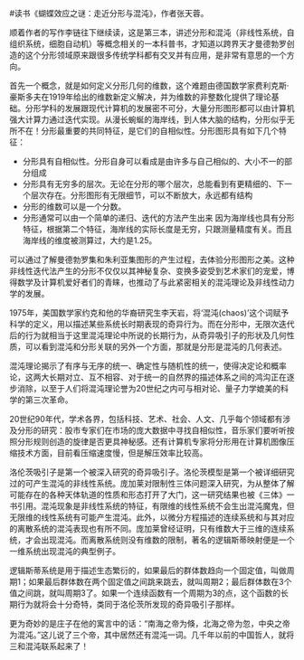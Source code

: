 \#读书《蝴蝶效应之谜：走近分形与混沌》，作者张天蓉。

顺着作者的写作李链往下继续读，这是第三本，讲述分形和混沌（非线性系统，自组织系统，细胞自动机）等概念相关的一本科普书，才知道以跨界天才曼德勃罗创造的这个分形领域原来跟很多传统学科都有交叉并有应用，是非常有意思的一个方向。

首先一个概念，就是如何定义分形几何的维数，这个难题由德国数学家费利克斯·豪斯多夫在1919年给出的维数新定义解决，并为维数的非整数化提供了理论基础。分形学科的发展跟现代计算机的发展密不可分，大量分形图形都可以由计算机强大计算力通过迭代实现。从漫长蜿蜒的海岸线，到人体大脑的结构，分形似乎无所不在！分形最重要的共同特征，是它们的自相似性。分形图形具有如下几个特征：
 - 分形具有自相似性。分形自身可以看成是由许多与自己相似的、大小不一的部分组成
 - 分形具有无穷多的层次。无论在分形的哪个层次，总能看到有更精细的、下一个层次存在。分形图形有无限细节，可以不断放大，永远都有结构
 - 分形的维数可以是一个分数。
 - 分形通常可以由一个简单的递归、迭代的方法产生出来
因为海岸线也具有分形特征，根据第二个特征，海岸线的实际长度是无穷，只跟测量精度有关。而且海岸线的维度被测算过，大约是1.25。

可以通过了解曼德勃罗集和朱利亚集图形的产生过程，去体验分形图形之美。这种非线性迭代法产生的分形不仅仅以其神秘复杂、变换多姿受到艺术家们的宠爱，博得数学及计算机爱好者们的青睐，也推动了与此紧密相关的混沌理论及非线性动力学的发展。

1975年，美国数学家约克和他的华裔研究生李天岩，将‘混沌(chaos)’这个词赋予科学的定义，用以描述某些系统长时期表现的奇异行为。而在分形中，无限次迭代后的行为就相当于这里混沌理论中所说的长期行为，从奇异吸引子的形状及几何性质，可以看到混沌和分形关联的另外一个方面，那就是分形是混沌的几何表述。

混沌理论揭示了有序与无序的统一、确定性与随机性的统一，使得决定论和概率论，这两大长期对立、互不相容、对于统一的自然界的描述体系之间的鸿沟正在逐步消除，以至于人们将混沌理论誉为20世纪之内可与相对论、量子力学媲美的科学的第三次革命。

20世纪90年代，学术各界，包括科技、艺术、社会、人文、几乎每个领域都有涉及分形的研究：股市专家们在市场的庞大数据中寻找自相似性，音乐家们要听听按照分形规则创造的旋律是否更具神秘感。还有计算机专家将分形用在计算机图像压缩技术方面，目前看压缩速度慢，但是解压效率比较高。

洛伦茨吸引子是第一个被深入研究的奇异吸引子。洛伦茨模型是第一个被详细研究过的可产生混沌的非线性系统。庞加莱对限制性三体问题深入研究，为从整体了解可能存在的各种天体轨道的性质和形态打开了大门，这一研究结果也被《三体》一书引用。混沌现象是非线性系统的特征，有限维的线性系统不会生出混沌魔鬼，但无限维的线性系统有可能产生混沌。此外，以微分方程描述的连续系统和与其对应的离散系统的混沌表现也有所不同。庞加莱曾经证明，只有维数大于三维的连续系统，才会出现混沌。而离散系统则没有维数的限制，著名的逻辑斯蒂映射便是一个一维系统出现混沌的典型例子。

逻辑斯蒂系统是用于描述生态繁衍的，如果最后的群体数趋向一个固定值，叫做周期1；如果最后群体数在两个固定值之间跳来跳去，就叫周期2；最后群体数在3个值之间跳，就叫周期3了。如果一个连续函数有一个周期为3的点，这个函数的长期行为就将会十分奇特，类同于洛伦茨所发现的奇异吸引子那样。

更为奇妙的是庄子在他的寓言中的话：“南海之帝为倏，北海之帝为忽，中央之帝为混沌。”这儿说了三个帝，其中居然还有混沌一词。几千年以前的中国哲人，就将三和混沌联系起来了！
